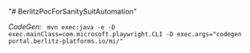 "# BerlitzPocForSanitySuitAutomation" 



*CodeGen:*
<code>
mvn exec:java -e -D exec.mainClass=com.microsoft.playwright.CLI -D exec.args="codegen portal.berlitz-platforms.io/mi/"
</code>